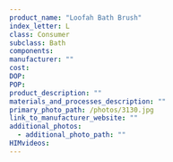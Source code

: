 ```yaml
---
product_name: "Loofah Bath Brush"
index_letter: L
class: Consumer
subclass: Bath
components:
manufacturer: ""
cost: 
DOP: 
POP: 
product_description: ""
materials_and_processes_description: ""
primary_photo_path: /photos/3130.jpg
link_to_manufacturer_website: ""
additional_photos:
  - additional_photo_path: ""
HIMvideos:
---
```

